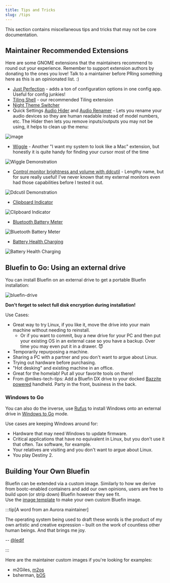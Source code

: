 ```yaml
---
title: Tips and Tricks
slug: /tips
---
```


This section contains miscellaneous tips and tricks that may not be core documentation.

## Maintainer Recommended Extensions

Here are some GNOME extensions that the maintainers recommend to round out your experience. Remember to support extension authors by donating to the ones you love! Talk to a maintainer before PRing something here as this is an opinionated list. :)

- [Just Perfection](https://extensions.gnome.org/extension/3843/just-perfection/) - adds a ton of configuration options in one config app. Useful for config junkies!
- [Tiling Shell](https://extensions.gnome.org/extension/7065/tiling-shell/) - our recommended Tiling extension
- [Night Theme Switcher](https://extensions.gnome.org/extension/2236/night-theme-switcher/)
- Quick Settings [Audio Hider](https://extensions.gnome.org/extension/5964/quick-settings-audio-devices-hider/) and [Audio Renamer](https://extensions.gnome.org/extension/6000/quick-settings-audio-devices-renamer/) - Lets you rename your audio devices so they are human readable instead of model numbers, etc. The Hider then lets you remove inputs/outputs you may not be using, it helps to clean up the menu:

![image](https://github.com/user-attachments/assets/e464a88b-1a2d-4fa3-8a6b-e2ebfb0dda53)

- [Wiggle](https://extensions.gnome.org/extension/6784/wiggle/) - Another "I want my system to look like a Mac" extension, but honestly it is quite handy for finding your cursor most of the time

![Wiggle Demonstration](https://extensions.gnome.org/extension-data/screenshots/screenshot_6784_NnfNleK.gif)

- [Control monitor brightness and volume with ddcutil](https://extensions.gnome.org/extension/6325/control-monitor-brightness-and-volume-with-ddcutil/) - Lengthy name, but for sure really useful! I've never known that my external monitors even had those capabilities before I tested it out.

![Ddcutil Demonstration](https://extensions.gnome.org/extension-data/screenshots/screenshot_6325_iQnSUzg.png)

- [Clipboard Indicator](https://extensions.gnome.org/extension/779/clipboard-indicator/)

![Clipboard Indicator](https://github.com/user-attachments/assets/f3ef40ce-41ec-47a2-a78b-94ff4a129086)

- [Bluetooth Battery Meter](https://extensions.gnome.org/extension/6670/bluetooth-battery-meter/)

![Bluetooth Battery Meter](https://github.com/user-attachments/assets/c984cd64-cdae-4b7a-9c50-3d7ef9ffc83a)

- [Battery Health Charging](https://github.com/maniacx/Battery-Health-Charging)

![Battery Health Charging](https://github.com/user-attachments/assets/ca390411-dc1b-4e57-9c7a-a79d36b4d32b)

## Bluefin to Go: Using an external drive

You can install Bluefin on an external drive to get a portable Bluefin installation:

![bluefin-drive](https://github.com/user-attachments/assets/f3ea0252-b0ba-4c68-8566-68cfbdbfc6b2)

**Don't forget to select full disk encryption during installation!**

Use Cases:

- Great way to try Linux, if you like it, move the drive into your main machine without needing to reinstall.
  - Or if you want to commit, buy a new drive for your PC and then put your existing OS in an external case so you have a backup. Over time you may even put it in a drawer. 😈
- Temporarily repurposing a machine.
- Sharing a PC with a partner and you don't want to argue about Linux.
- Trying out hardware before purchasing.
- "Hot desking" and existing machine in an office.
- Great for the homelab! Put all your favorite tools on there!
- From @mikes-tech-tips: Add a Bluefin DX drive to your docked [Bazzite powered](https://bazzite.gg) handheld. Party in the front, business in the back.

### Windows to Go

You can also do the inverse, use [Rufus](https://rufus.ie) to install Windows onto an external drive in [Windows to Go](https://en.wikipedia.org/wiki/Windows_To_Go) mode.

Use cases are keeping Windows around for:

- Hardware that may need Windows to update firmware.
- Critical applications that have no equivalent in Linux, but you don't use it that often. Tax software, for example.
- Your relatives are visiting and you don't want to argue about Linux.
- You play Destiny 2.

## Building Your Own Bluefin

Bluefin can be extended via a custom image. Similarly to how we derive from bootc-enabled containers and add our own opinions, users are free to build upon (or strip down) Bluefin however they see fit.  
Use the [image template](https://github.com/ublue-os/image-template) to make your own custom Bluefin image.

:::tip[A word from an Aurora maintainer]

The operating system being used to draft these words is the product of my own artistic and creative expression – built on the work of countless other human beings. And that brings me joy.

-- [@ledif](https://blues.win/posts/joy-of-linux-theming/)

:::

Here are the maintainer custom images if you're looking for examples:

- m2Giles, [m2os](https://github.com/m2Giles/m2os)
- bsherman, [bOS](https://github.com/bsherman/bos)
